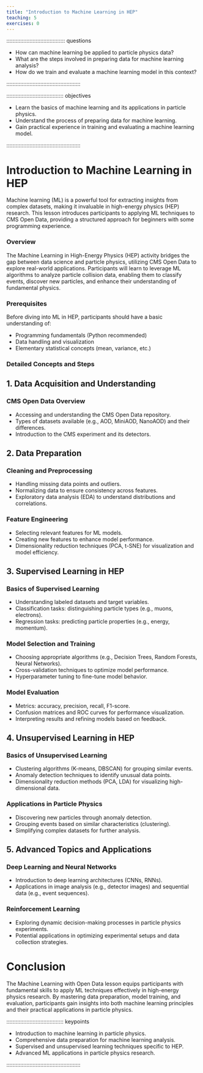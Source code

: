 ```yaml
---
title: "Introduction to Machine Learning in HEP"
teaching: 5
exercises: 0
---
```


:::::::::::::::::::::::::::::::::::::: questions 

- How can machine learning be applied to particle physics data?
- What are the steps involved in preparing data for machine learning analysis?
- How do we train and evaluate a machine learning model in this context?

::::::::::::::::::::::::::::::::::::::::::::::::

::::::::::::::::::::::::::::::::::::: objectives

- Learn the basics of machine learning and its applications in particle physics.
- Understand the process of preparing data for machine learning.
- Gain practical experience in training and evaluating a machine learning model.

::::::::::::::::::::::::::::::::::::::::::::::::

# Introduction to Machine Learning in HEP 

Machine learning (ML) is a powerful tool for extracting insights from complex datasets, making it invaluable in high-energy physics (HEP) research. This lesson introduces participants to applying ML techniques to CMS Open Data, providing a structured approach for beginners with some programming experience.

### Overview

The Machine Learning in High-Energy Physics (HEP) activity bridges the gap between data science and particle physics, utilizing CMS Open Data to explore real-world applications. Participants will learn to leverage ML algorithms to analyze particle collision data, enabling them to classify events, discover new particles, and enhance their understanding of fundamental physics.

### Prerequisites

Before diving into ML in HEP, participants should have a basic understanding of:
- Programming fundamentals (Python recommended)
- Data handling and visualization
- Elementary statistical concepts (mean, variance, etc.)

### Detailed Concepts and Steps

## 1. Data Acquisition and Understanding

### CMS Open Data Overview
- Accessing and understanding the CMS Open Data repository.
- Types of datasets available (e.g., AOD, MiniAOD, NanoAOD) and their differences.
- Introduction to the CMS experiment and its detectors.

## 2. Data Preparation

### Cleaning and Preprocessing
- Handling missing data points and outliers.
- Normalizing data to ensure consistency across features.
- Exploratory data analysis (EDA) to understand distributions and correlations.

### Feature Engineering
- Selecting relevant features for ML models.
- Creating new features to enhance model performance.
- Dimensionality reduction techniques (PCA, t-SNE) for visualization and model efficiency.

## 3. Supervised Learning in HEP

### Basics of Supervised Learning
- Understanding labeled datasets and target variables.
- Classification tasks: distinguishing particle types (e.g., muons, electrons).
- Regression tasks: predicting particle properties (e.g., energy, momentum).

### Model Selection and Training
- Choosing appropriate algorithms (e.g., Decision Trees, Random Forests, Neural Networks).
- Cross-validation techniques to optimize model performance.
- Hyperparameter tuning to fine-tune model behavior.

### Model Evaluation
- Metrics: accuracy, precision, recall, F1-score.
- Confusion matrices and ROC curves for performance visualization.
- Interpreting results and refining models based on feedback.

## 4. Unsupervised Learning in HEP

### Basics of Unsupervised Learning
- Clustering algorithms (K-means, DBSCAN) for grouping similar events.
- Anomaly detection techniques to identify unusual data points.
- Dimensionality reduction methods (PCA, LDA) for visualizing high-dimensional data.

### Applications in Particle Physics
- Discovering new particles through anomaly detection.
- Grouping events based on similar characteristics (clustering).
- Simplifying complex datasets for further analysis.

## 5. Advanced Topics and Applications

### Deep Learning and Neural Networks
- Introduction to deep learning architectures (CNNs, RNNs).
- Applications in image analysis (e.g., detector images) and sequential data (e.g., event sequences).

### Reinforcement Learning
- Exploring dynamic decision-making processes in particle physics experiments.
- Potential applications in optimizing experimental setups and data collection strategies.

# Conclusion

The Machine Learning with Open Data lesson equips participants with fundamental skills to apply ML techniques effectively in high-energy physics research. By mastering data preparation, model training, and evaluation, participants gain insights into both machine learning principles and their practical applications in particle physics.

::::::::::::::::::::::::::::::::::::: keypoints 

- Introduction to machine learning in particle physics.
- Comprehensive data preparation for machine learning analysis.
- Supervised and unsupervised learning techniques specific to HEP.
- Advanced ML applications in particle physics research.

::::::::::::::::::::::::::::::::::::::::::::::::
